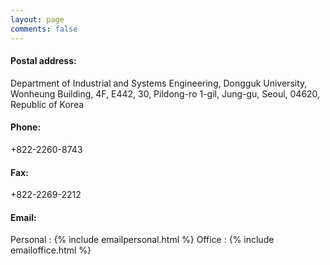 ```yaml
---
layout: page
comments: false
---
```


#### Postal address: 
Department of Industrial and Systems Engineering, 
Dongguk University, Wonheung Building, 4F, E442, 
30, Pildong-ro 1-gil, Jung-gu, Seoul, 
04620, Republic of Korea

#### Phone:
+822-2260-8743

#### Fax:
+822-2269-2212

#### Email:
Personal : {% include emailpersonal.html %}
Office : {% include emailoffice.html %}
